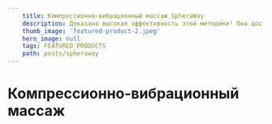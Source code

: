 ```yaml
---
    title: Компрессионно-вибрационный массаж SpheraWay
    description: Доказана высокая эффективность этой методики! Она достигается благодаря применению микровибрационной компрессии, которая чередует сжатие и давление на ткани. Этот принцип обеспечивает отличную гимнастику для сосудов.
    thumb_image: 'featured-product-2.jpeg'
    hero_image: null
    tags: FEATURED_PRODUCTS
    path: posts/spheraway
---
```

# Компрессионно-вибрационный массаж